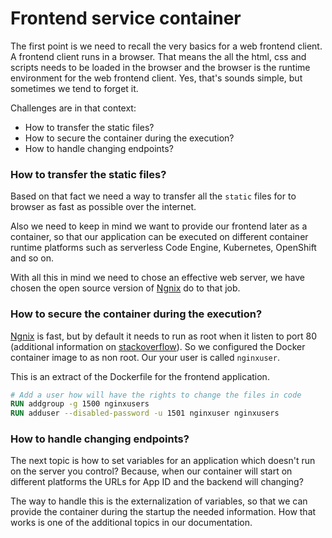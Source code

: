 # Frontend service container

The first point is we need to recall the very basics for a web frontend client. A frontend client runs in a browser. That means the all the html, css and scripts needs to be loaded in the browser and the browser is the runtime environment for the web frontend client. Yes, that's sounds simple, but sometimes we tend to forget it.

Challenges are in that context:

* How to transfer the static files?
* How to secure the container during the execution?
* How to handle changing endpoints?

### How to transfer the static files?

Based on that fact we need a way to transfer all the `static` files for to browser as fast as possible over the internet.

Also we need to keep in mind we want to provide our frontend later as a container, so that our application can be executed on different container runtime platforms such as serverless Code Engine, Kubernetes, OpenShift and so on. 

With all this in mind we need to chose an effective web server, we have chosen the open source version of [Ngnix](http://nginx.org) do to that job.

### How to secure the container during the execution?

[Ngnix](http://nginx.org) is fast, but by default it needs to run as root when it listen to port 80 (additional information on [stackoverflow](https://unix.stackexchange.com/questions/134301/why-does-nginx-starts-process-as-root#:~:text=The%20reason%20this%20process%20is,under%20%2Fvar%2Frun%2F.)). So we configured the Docker container image to as non root. Our your user is called `nginxuser`.

This is an extract of the Dockerfile for the frontend application.

```dockerfile
# Add a user how will have the rights to change the files in code
RUN addgroup -g 1500 nginxusers 
RUN adduser --disabled-password -u 1501 nginxuser nginxusers
```

### How to handle changing endpoints?

The next topic is how to set variables for an application which doesn't run on the server you control? Because, when our container will start on different platforms the URLs for App ID and the backend will changing? 

The way to handle this is the externalization of variables, so that we can provide the container during the startup the needed information. How that works is one of the additional topics in our documentation. 

